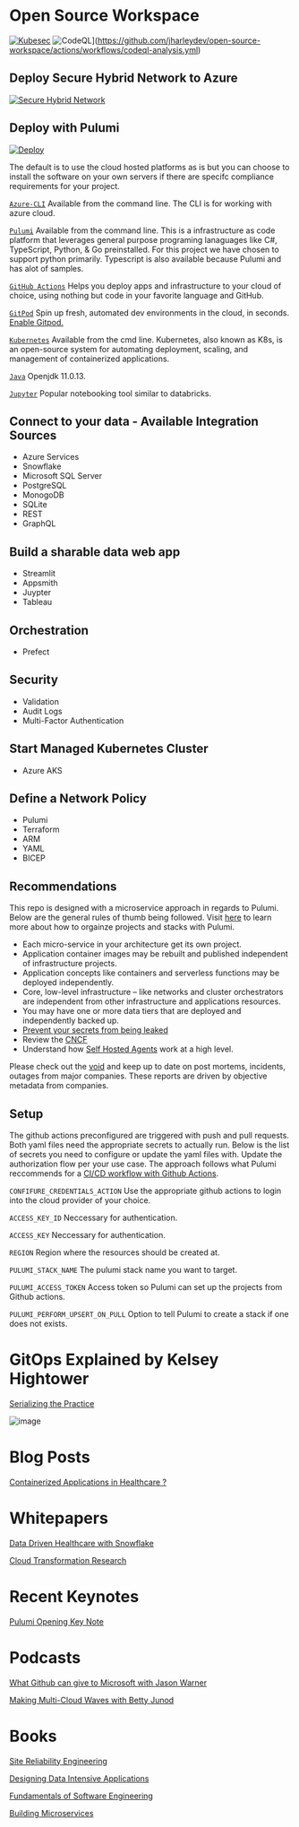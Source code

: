 # Open Source Workspace
[![Kubesec](https://github.com/jharleydev/open-source-workspace/actions/workflows/kubesec-analysis.yml/badge.svg)](https://github.com/jharleydev/open-source-workspace/actions/workflows/kubesec-analysis.yml) ![CodeQL](https://github.com/jharleydev/open-source-workspace/actions/workflows/codeql-analysis.yml/badge.svg)](https://github.com/jharleydev/open-source-workspace/actions/workflows/codeql-analysis.yml)


## Deploy Secure Hybrid Network to Azure 

[![Secure Hybrid Network](https://aka.ms/deploytoazurebutton)](https://portal.azure.com/#create/Microsoft.Template/uri/https%3A%2F%2Fraw.githubusercontent.com%2Fmspnp%2Fsamples%2Fmaster%2Fsolutions%2Fsecure-hybrid-network%2Fazuredeploy.json)

## Deploy with Pulumi 
[![Deploy](https://get.pulumi.com/new/button.svg)](https://app.pulumi.com/new)


The default is to use the cloud hosted platforms as is but you can choose to install the software on your own servers if there are specifc compliance requirements for your project.  

[`Azure-CLI`](https://docs.microsoft.com/en-us/cli/azure/) 
 Available from the command line. The CLI is for working with azure cloud. 

[`Pulumi`](https://www.pulumi.com/)
Available from the command line. This is a infrastructure as code platform that leverages general purpose programing lanaguages like C#, TypeScript, Python, & Go preinstalled. For this project we have chosen to support python primarily. Typescript is also available because Pulumi and has alot of samples.  

[`GitHub Actions`](https://docs.github.com/en/actions)
Helps you deploy apps and infrastructure to your cloud of choice, using nothing but code in your favorite language and GitHub.

[`GitPod`](https://www.gitpod.io/)
Spin up fresh, automated dev environments in the cloud, in seconds. [Enable Gitpod.](https://www.gitpod.io/docs/getting-started)

[`Kubernetes`](https://kubernetes.io/)
Available from the cmd line. Kubernetes, also known as K8s, is an open-source system for automating deployment, scaling, and management of containerized applications.

[`Java`](https://www.microsoft.com/openjdk)
Openjdk 11.0.13. 

[`Jupyter`](https://jupyter.org/) Popular notebooking tool similar to databricks.

## Connect to your data - Available Integration Sources 

* Azure Services 
* Snowflake 
* Microsoft SQL Server 
* PostgreSQL
* MonogoDB 
* SQLite
* REST 
* GraphQL 

## Build a sharable data web app
* Streamlit 
* Appsmith
* Juypter 
* Tableau

## Orchestration 
* Prefect

## Security 
* Validation 
* Audit Logs 
* Multi-Factor Authentication 

## Start Managed Kubernetes Cluster
* Azure AKS 

## Define a Network Policy 
* Pulumi
* Terraform
* ARM
* YAML 
* BICEP



## Recommendations 

This repo is designed with a microservice approach in regards to Pulumi. Below are the general rules of thumb being followed.
Visit [here](https://www.pulumi.com/docs/guides/organizing-projects-stacks/) to learn more about how to orgainze projects and stacks with Pulumi.


* Each micro-service in your architecture  get its own project.
* Application container images may be rebuilt and published independent of infrastructure projects.
* Application concepts like containers and serverless functions may be deployed independently.
* Core, low-level infrastructure – like networks and cluster orchestrators are independent from other infrastructure and applications resources.
* You may have one or more data tiers that are deployed and independently backed up.
* [Prevent your secrets from being leaked](https://blog.gitguardian.com/leaking-secrets-on-github-what-to-do/) 
* Review the [CNCF](https://www.cncf.io/)
* Understand how [Self Hosted Agents](https://docs.microsoft.com/en-us/azure/devops/pipelines/agents/v2-windows?view=azure-devops) work at a high level. 

Please check out the [void](https://www.thevoid.community/) and keep up to date on post mortems, incidents, outages from major companies. These reports are driven by objective metadata from companies. 

## Setup

The github actions preconfigured are triggered with push and pull requests. Both yaml files need the appropriate secrets to actually run. Below is the list of secrets you need to configure or update the yaml files with. Update the authorization flow per your use case. The approach follows what Pulumi reccommends for a [CI/CD workflow with Github Actions](https://www.pulumi.com/docs/guides/continuous-delivery/github-actions/). 


`CONFIFURE_CREDENTIALS_ACTION`
Use the appropriate github actions to login into the cloud provider of your choice. 

`ACCESS_KEY_ID` 
Neccessary for authentication. 

`ACCESS_KEY`
Neccessary for authentication. 

`REGION`
Region where the resources should be created at.  

`PULUMI_STACK_NAME`
The pulumi stack name you want to target. 

`PULUMI_ACCESS_TOKEN`
Access token so Pulumi can set up the projects from Github actions. 

`PULUMI_PERFORM_UPSERT_ON_PULL`
Option to tell Pulumi to create a stack if one does not exists. 

# GitOps Explained by Kelsey Hightower
[Serializing the Practice](https://www.youtube.com/watch?v=yIAa5wHsfw4)

![image](https://user-images.githubusercontent.com/91840749/140296158-4212da27-af6c-448a-a489-b09da8f14fda.png)


# Blog Posts 
[Containerized Applications in Healthcare ?](https://comport.com/resources/data-center/how-do-containerized-applications-fit-in-healthcare/)


# Whitepapers

[Data Driven Healthcare with Snowflake](https://resources.snowflake.com/white-paper/data-driven-healthcare)

[Cloud Transformation Research](https://tdwi.org/Research/List/All-Research.aspx)


# Recent Keynotes 
[Pulumi Opening Key Note](https://www.pulumi.com/resources/kelsey-hightower-joe-duffy-fireside-chat/)

# Podcasts 
[What Github can give to Microsoft with Jason Warner](https://www.lastweekinaws.com/podcast/screaming-in-the-cloud/what-github-can-give-to-microsoft-with-jason-warner/)

[Making Multi-Cloud Waves with Betty Junod](https://www.lastweekinaws.com/podcast/screaming-in-the-cloud/making-multi-cloud-waves-with-betty-junod/)

# Books 

[Site Reliability Engineering](https://learning.oreilly.com/library/view/site-reliability-engineering/9781491929117/)

[Designing Data Intensive Applications](https://learning.oreilly.com/library/view/designing-data-intensive-applications/9781491903063/) 

[Fundamentals of Software Engineering](https://learning.oreilly.com/library/view/fundamentals-of-software/9781492043447/) 

[Building Microservices](https://learning.oreilly.com/library/view/building-microservices/9781491950340/)




